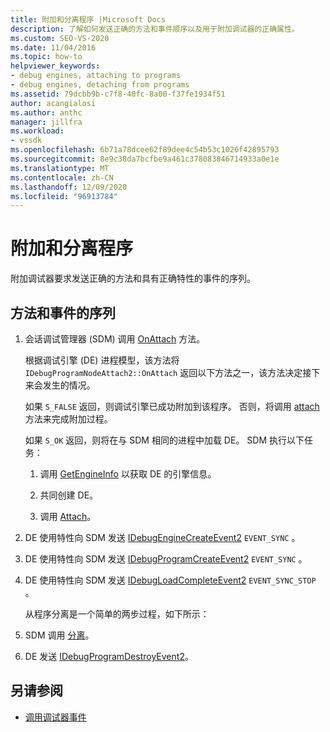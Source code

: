 ```yaml
---
title: 附加和分离程序 |Microsoft Docs
description: 了解如何发送正确的方法和事件顺序以及用于附加调试器的正确属性。
ms.custom: SEO-VS-2020
ms.date: 11/04/2016
ms.topic: how-to
helpviewer_keywords:
- debug engines, attaching to programs
- debug engines, detaching from programs
ms.assetid: 79dcbb9b-c7f8-40fc-8a00-f37fe1934f51
author: acangialosi
ms.author: anthc
manager: jillfra
ms.workload:
- vssdk
ms.openlocfilehash: 6b71a78dcee62f89dee4c54b53c1026f42895793
ms.sourcegitcommit: 8e9c38da7bcfbe9a461c378083846714933a0e1e
ms.translationtype: MT
ms.contentlocale: zh-CN
ms.lasthandoff: 12/09/2020
ms.locfileid: "96913784"
---
```

# <a name="attaching-and-detaching-to-a-program"></a>附加和分离程序
附加调试器要求发送正确的方法和具有正确特性的事件的序列。

## <a name="sequence-of-methods-and-events"></a>方法和事件的序列

1. 会话调试管理器 (SDM) 调用 [OnAttach](../../extensibility/debugger/reference/idebugprogramnodeattach2-onattach.md) 方法。

    根据调试引擎 (DE) 进程模型，该方法将 `IDebugProgramNodeAttach2::OnAttach` 返回以下方法之一，该方法决定接下来会发生的情况。

    如果 `S_FALSE` 返回，则调试引擎已成功附加到该程序。 否则，将调用 [attach](../../extensibility/debugger/reference/idebugengine2-attach.md) 方法来完成附加过程。

    如果 `S_OK` 返回，则将在与 SDM 相同的进程中加载 DE。 SDM 执行以下任务：

   1. 调用 [GetEngineInfo](../../extensibility/debugger/reference/idebugprogramnode2-getengineinfo.md) 以获取 DE 的引擎信息。

   2. 共同创建 DE。

   3. 调用 [Attach](../../extensibility/debugger/reference/idebugengine2-attach.md)。

2. DE 使用特性向 SDM 发送 [IDebugEngineCreateEvent2](../../extensibility/debugger/reference/idebugenginecreateevent2.md) `EVENT_SYNC` 。

3. DE 使用特性向 SDM 发送 [IDebugProgramCreateEvent2](../../extensibility/debugger/reference/idebugprogramcreateevent2.md) `EVENT_SYNC` 。

4. DE 使用特性向 SDM 发送 [IDebugLoadCompleteEvent2](../../extensibility/debugger/reference/idebugloadcompleteevent2.md) `EVENT_SYNC_STOP` 。

   从程序分离是一个简单的两步过程，如下所示：

5. SDM 调用 [分离](../../extensibility/debugger/reference/idebugprogram2-detach.md)。

6. DE 发送 [IDebugProgramDestroyEvent2](../../extensibility/debugger/reference/idebugprogramdestroyevent2.md)。

## <a name="see-also"></a>另请参阅
- [调用调试器事件](../../extensibility/debugger/calling-debugger-events.md)

